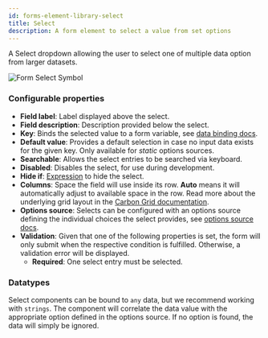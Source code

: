 ```yaml
---
id: forms-element-library-select
title: Select
description: A form element to select a value from set options
---
```


A Select dropdown allowing the user to select one of multiple data option from larger datasets.

![Form Select Symbol](/img/form-icons/form-select.svg)

### Configurable properties

- **Field label**: Label displayed above the select.
- **Field description**: Description provided below the select.
- **Key**: Binds the selected value to a form variable, see [data binding docs](../configuration/forms-config-data-binding.md).
- **Default value**: Provides a default selection in case no input data exists for the given key. Only available for _static_ options sources.
- **Searchable**: Allows the select entries to be searched via keyboard.
- **Disabled**: Disables the select, for use during development.
- **Hide if**: [Expression](../../feel/language-guide/feel-expressions-introduction.md) to hide the select.
- **Columns**: Space the field will use inside its row. **Auto** means it will automatically adjust to available space in the row. Read more about the underlying grid layout in the [Carbon Grid documentation](https://carbondesignsystem.com/guidelines/2x-grid/overview).
- **Options source**: Selects can be configured with an options source defining the individual choices the select provides, see [options source docs](../configuration/forms-config-options.md).
- **Validation**: Given that one of the following properties is set, the form will only submit when the respective condition is fulfilled. Otherwise, a validation error will be displayed.
  - **Required**: One select entry must be selected.

### Datatypes

Select components can be bound to `any` data, but we recommend working with `strings`. The component will correlate the data value with the appropriate option defined in the options source. If no option is found, the data will simply be ignored.
